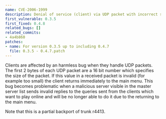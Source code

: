 ```yaml
---
name: CVE-2006-1999
description: Denial of service (client) via UDP packet with incorrect size
first_vulnerable: 0.3.5
first_fixed: 0.4.8
related_bugs: []
related_commits:
- 4a4b860
patches:
- name: For version 0.3.5 up to including 0.4.7
  file: 0.3.5 - 0.4.7.patch
---
```


Clients are affected by an harmless bug when they handle UDP packets.
The first 2 bytes of each UDP packet are a 16 bit number which
specifies the size of the packet.
If this value in a received packet is invalid (for example too small)
the client returns immediately to the main menu.
This bug becomes problematic when a malicious server visible in the
master server list sends invalid replies to the queries sent from the
clients which want to play online and will be no longer able to do it
due to the returning to the main menu.

Note that this is a partial backport of trunk r4413.